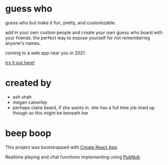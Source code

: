 # guess who

guess who but make it fun, pretty, and customizable. 

add in your own custom people and create your own guess who board with your friends. the perfect way to expose yourself for not remembering anyone's names. 

coming to a web app near you in 2021.

[try it out here!](https://guess-who-f8d88.web.app/)

# created by

* ash shah
* megan calverley
* perhaps claire beard, if she wants in. she has a full time job lined up though so this might be beneath her


# beep boop

This project was bootstrapped with [Create React App](https://github.com/facebook/create-react-app). 

Realtime playing and chat functions implementing using [PubNub](https://www.pubnub.com/)


